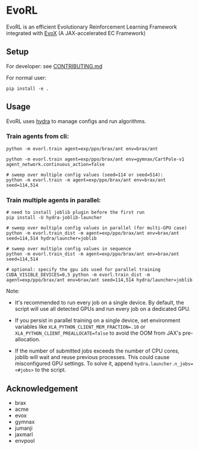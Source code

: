 # EvoRL

EvoRL is an efficient Evolutionary Reinforcement Learning Framework integrated with [EvoX](https://github.com/EMI-Group/evox) (A JAX-accelerated EC Framework)

## Setup

For developer: see [CONTRIBUTING.md](./CONTRIBUTING.md)

For normal user:
```
pip install -e .
```

## Usage

EvoRL uses [hydra](https://hydra.cc/) to manage configs and run algorithms.

### Train agents from cli:

```shell
python -m evorl.train agent=exp/ppo/brax/ant env=brax/ant

python -m evorl.train agent=exp/ppo/brax/ant env=gymnax/CartPole-v1 agent_network.continuous_action=false

# sweep over multiple config values (seed=114 or seed=514):
python -m evorl.train -m agent=exp/ppo/brax/ant env=brax/ant seed=114,514
```

### Train multiple agents in parallel:

```shell
# need to install joblib plugin before the first run
pip install -U hydra-joblib-launcher

# sweep over multiple config values in parallel (for multi-GPU case)
python -m evorl.train_dist -m agent=exp/ppo/brax/ant env=brax/ant seed=114,514 hydra/launcher=joblib

# sweep over multiple config values in sequence
python -m evorl.train_dist -m agent=exp/ppo/brax/ant env=brax/ant seed=114,514

# optional: specify the gpu ids used for parallel training
CUDA_VISIBLE_DEVICES=0,5 python -m evorl.train_dist -m agent=exp/ppo/brax/ant env=brax/ant seed=114,514 hydra/launcher=joblib

```

Note:

- It's recommended to run every job on a single device. By default, the script will use all detected GPUs and run every job on a dedicated GPU.

- If you persist in parallel training on a single device, set environment variables like `XLA_PYTHON_CLIENT_MEM_FRACTION=.10` or `XLA_PYTHON_CLIENT_PREALLOCATE=false` to avoid the OOM from JAX's pre-allocation.

- If the number of submitted jobs exceeds the number of CPU cores, joblib will wait and reuse previous processes. This could cause misconfigured GPU settings. To solve it, append `hydra.launcher.n_jobs=<#jobs>` to the script.

## Acknowledgement

- brax
- acme
- evox
- gymnax
- jumanji
- jaxmarl
- envpool
